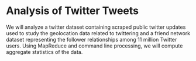 # Analysis of Twitter Tweets
We will analyze a twitter dataset containing scraped public twitter updates used to study the geolocation data related to twittering and a friend network dataset representing the follower relationships among 11 million Twitter users. Using MapReduce and command line processing, we will compute aggregate statistics of the data.

